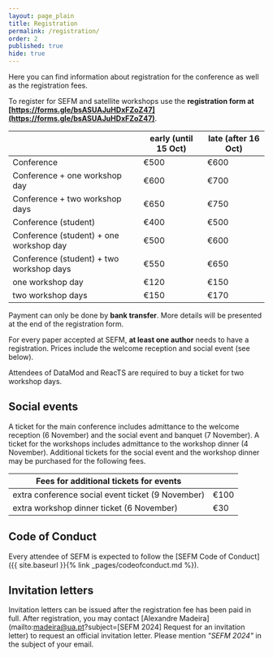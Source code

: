 ```yaml
---
layout: page_plain
title: Registration
permalink: /registration/
order: 2
published: true
hide: true
---
```


Here you can find information about registration for the conference as well as the registration fees.

To register for SEFM and satellite workshops use the **registration form at [https://forms.gle/bsASUAJuHDxFZoZ47](https://forms.gle/bsASUAJuHDxFZoZ47)**.

|                                          | early (until 15 Oct) | late (after 16 Oct) |
| ---------------------------------------- | -------------------- | ------------------- |
| Conference                               |  €500               |  €600              |
| Conference + one workshop day            |  €600               |  €700              |
| Conference + two workshop days           |  €650               |  €750              |
| Conference (student)                     |  €400               |  €500              |
| Conference (student) + one workshop day  |  €500               |  €600              |
| Conference (student) + two workshop days |  €550               |  €650              |
| one workshop day                         |  €120               |  €150              |
| two workshop days                        |  €150               |  €170              |


Payment can only be done by **bank transfer**. More details will be presented at the end of the registration form.

For every paper accepted at SEFM, **at least one author** needs to have a registration. Prices include the welcome reception and social event (see below).

Attendees of DataMod and ReacTS are required to buy a ticket for two workshop days.

## Social events
A ticket for the main conference includes admittance to the welcome reception (6 November) and the social event and banquet (7 November). A ticket for the workshops includes admittance to the workshop dinner (4 November). Additional tickets for the social event and the workshop dinner may be purchased for the following fees.

| Fees for additional tickets for events             |                      |
| -------------------------------------------------- | -------------------- |
| extra conference social event ticket (9 November)  |  €100                |
| extra workshop dinner ticket (6 November)          |  €30                 |

## Code of Conduct
Every attendee of SEFM is expected to follow the [SEFM Code of Conduct]({{ site.baseurl }}{% link _pages/codeofconduct.md %}).

## Invitation letters
Invitation letters can be issued after the registration fee has been paid in full. After registration, you may contact [Alexandre Madeira](mailto:madeira@ua.pt?subject=[SEFM 2024] Request for an invitation letter) to request an official invitation letter. Please mention _"SEFM 2024"_ in the subject of your email.

